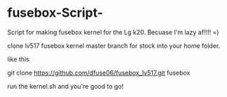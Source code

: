 # fusebox-Script-
Script for making fusebox kernel for the Lg k20. Becuase I'm lazy af!!!!  =)

clone lv517 fusebox kernel master branch for stock into your home folder.

like this

git clone https://github.com/dfuse06/fusebox_lv517.git fusebox

run the kernel.sh and you're good to go! 
